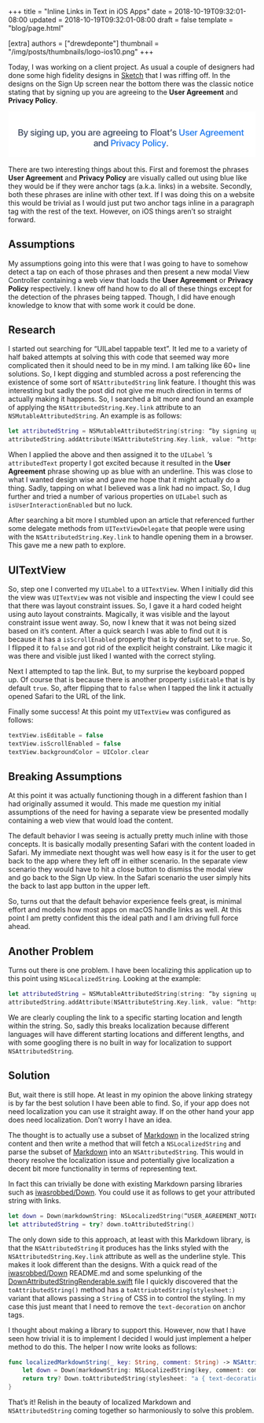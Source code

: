 +++
title = "Inline Links in Text in iOS Apps"
date = 2018-10-19T09:32:01-08:00
updated = 2018-10-19T09:32:01-08:00
draft = false
template = "blog/page.html"

[extra]
authors = ["drewdeponte"]
thumbnail = "/img/posts/thumbnails/logo-ios10.png"
+++

Today, I was working on a client project. As usual a couple of  designers had done some high fidelity designs in [Sketch](https://www.sketchapp.com) that I was riffing off. In the designs on the Sign Up screen near the bottom there was the classic notice stating that by signing up you are agreeing to the **User Agreement** and **Privacy Policy**.

![User Agreement Notice](user_agreement_notice_screenshot.jpg)

There are two interesting things about this. First and foremost the phrases **User Agreement** and **Privacy Policy** are visually called out using blue like they would be if they were anchor tags (a.k.a. links) in a website. Secondly, both these phrases are inline with other text. If I was doing this on a website this would be trivial as I would just put two anchor tags inline in a paragraph tag with the rest of  the text. However, on iOS things aren’t so straight forward.

## Assumptions
My assumptions going into this were that I was going to have to somehow detect a tap on each of  those phrases and then present a new modal View Controller containing a web view that loads the **User Agreement** or **Privacy Policy** respectively.  I knew off hand how to do all of these things except for the detection of the phrases being tapped. Though, I did have enough knowledge to know that with some work it could be done.

## Research
I started out searching for “UILabel tappable text”. It led me to a variety of half baked attempts at solving this with code that seemed way more complicated then it should need to be in my mind. I am talking like 60+ line solutions. So, I kept digging and stumbled across a post referencing the existence of some sort of `NSAttributedString` link feature. I thought this was interesting but sadly the post did not give me much direction in terms of actually making it happens. So, I searched a bit more and found an example of applying the `NSAttributedString.Key.link` attribute to an `NSMutableAttributedString`. An example is as follows:

```swift
let attributedString = NSMutableAttributedString(string: “by signing up, you are agreeing to Float’s User Agreement and Privacy Policy.”)
attributedString.addAttribute(NSAttributeString.Key.link, value: “https://example.com/policy”, range: NSRange(location: 43, length: 14)
```

When I applied the above and then assigned it to the `UILabel` ‘s `attributedText` property I got excited because it resulted in the **User Agreement** phrase showing up as blue with an underline. This was close to what I wanted design wise and gave me hope that it might actually do a thing. Sadly, tapping on what I believed was a link had no impact. So, I dug further and tried a number of various properties on `UILabel` such as `isUserInteractionEnabled` but no luck. 

After searching a bit more I stumbled upon an article that referenced further some delegate methods from `UITextViewDelegate` that people were using with the `NSAttributedString.Key.link` to handle opening them in a browser. This gave me a new path to explore.

## UITextView
So, step one I converted my `UILabel` to a `UITextView`. When I initially did this the view was `UITextView` was not visible and inspecting the view I could see that there was layout constraint issues. So, I gave it a hard coded height using auto layout constraints. Magically, it was visible and the layout constraint issue went away. So, now I knew that it was not being sized based on it’s content. After a quick search I was able to find out it is because it has a `isScrollEnabled` property that is by default set to `true`. So, I flipped it to `false` and got rid of the explicit height constraint. Like magic it was there and visible just liked I wanted with the correct styling.

Next I attempted to tap the link. But, to my surprise the keyboard popped up. Of course that is because there is another property `isEditable` that is by default `true`. So, after flipping that to `false` when I tapped the link it actually opened Safari to the URL of the link.

Finally some success! At this point my `UITextView` was configured as follows:

```swift
textView.isEditable = false
textView.isScrollEnabled = false
textView.backgroundColor = UIColor.clear
```

## Breaking Assumptions
At this point it was actually functioning though in a different fashion than I had originally assumed it would. This made me question my initial assumptions of the need for having a separate view be presented modally containing a web view that would load the content.

The default behavior I was seeing is actually pretty much inline with those concepts. It is basically modally presenting Safari with the content loaded in Safari. My immediate next thought was well how easy is it for the user to get back to the app where they left off in either scenario. In the separate view scenario they would have to hit a close button to dismiss the modal view and go back to the Sign Up view. In the Safari scenario the user simply hits the back to last app button in the upper left.

So, turns out that the default behavior experience feels great, is minimal effort and models how most apps on macOS handle links as well. At this point I am pretty confident this the ideal path and I am driving full force ahead. 

## Another Problem
Turns out there is one problem. I have been localizing this application up to this point using `NSLocalizedString`. Looking at the example:

```swift
let attributedString = NSMutableAttributedString(string: “by signing up, you are agreeing to Float’s User Agreement and Privacy Policy.”)
attributedString.addAttribute(NSAttributeString.Key.link, value: “https://example.com/policy”, range: NSRange(location: 43, length: 14)
```

We are clearly coupling the link to a specific starting location and length within the string. So, sadly this breaks localization because different languages will have different starting locations and different lengths, and with some googling there is no built in way for localization to support `NSAttributedString`. 

## Solution
But, wait there is still hope. At least in my opinion the above linking strategy is by far the best solution I have been able to find. So, if your app does not need localization you can use it straight away. If on the other hand your app does need localization. Don’t worry I have an idea.

The thought is to actually use a subset of [Markdown](https://daringfireball.net/projects/markdown/syntax) in the localized string content and then write a method that will fetch a `NSLocalizedString` and parse the subset of [Markdown](https://daringfireball.net/projects/markdown/syntax) into an `NSAttributedString`. This would in theory resolve the localization issue and potentially give localization a decent bit more functionality in terms of representing text.

In fact this can trivially be done with existing Markdown parsing libraries such as [iwasrobbed/Down](https://github.com/iwasrobbed/Down). You could use it as follows to get your attributed string with links.

```swift
let down = Down(markdownString: NSLocalizedString(“USER_AGREEMENT_NOTICE”, comment: “User Agreement Notice”))
let attributedString = try? down.toAttributedString()
```

The only down side to this approach, at least with this Markdown library, is that the `NSAttributedString` it produces has the links styled with the `NSAttributedString.Key.link` attribute as well as the underline style. This makes it look different than the designs.  With a quick read of the [iwasrobbed/Down](https://github.com/iwasrobbed/Down) README.md and some spelunking of the [DownAttributedStringRenderable.swift](https://github.com/iwasrobbed/Down/blob/master/Source/Renderers/DownAttributedStringRenderable.swift) file I quickly discovered that the `toAttributedString()` method has a `toAttriubtedString(stylesheet:)` variant that allows passing a `String` of CSS in to control the styling. In my case this just meant that I need to remove the `text-decoration` on anchor tags.

I thought about making a library to support this. However, now that I have seen how trivial it is to implement I decided I would just implement a helper method to do this. The helper I now write looks as follows:

```swift
func localizedMarkdownString(_ key: String, comment: String) -> NSAttributedString? {
	let down = Down(markdownString: NSLocalizedString(key, comment: comment))
	return try? Down.toAttributedString(stylesheet: "a { text-decoration: none; }")
}
```

That’s it! Relish in the beauty of localized Markdown and `NSAttributedString` coming together so harmoniously to solve this problem.

